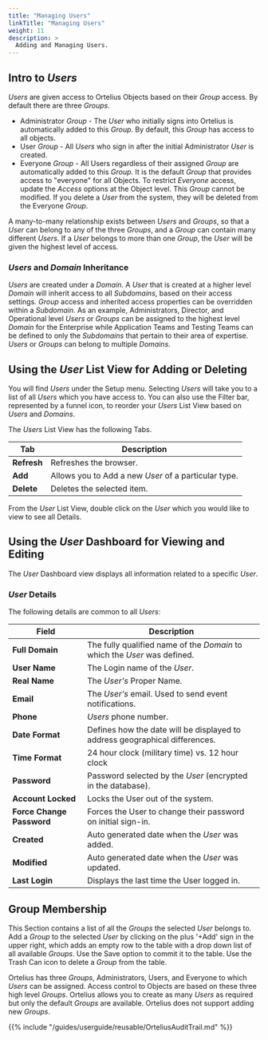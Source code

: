 ```yaml
---
title: "Managing Users"
linkTitle: "Managing Users"
weight: 11
description: >
  Adding and Managing Users.
---
```


## Intro to _Users_

_Users_ are given access to Ortelius Objects based on their _Group_ access. By default there are three _Groups_.

- Administrator _Group_ - The _User_ who initially signs into Ortelius is automatically added to this _Group_. By default, this _Group_ has access to all objects.
- User _Group_ - All _Users_ who sign in after the initial Administrator _User_ is created.
- Everyone _Group_ - All Users regardless of their assigned _Group_ are automatically added to this _Group_. It is the default _Group_ that provides access to "everyone" for all Objects.  To restrict _Everyone_ access, update the _Access_ options at the Object level.  This _Group_ cannot be modified.  If you delete a _User_ from the system, they will be deleted from the Everyone _Group_.

A many-to-many relationship exists between _Users_ and _Groups_, so that a _User_ can belong to any of the three _Groups_, and a _Group_ can contain many different _Users_. If a _User_ belongs to more than one _Group_, the _User_ will be given the highest level of access.

### _Users_ and _Domain_ Inheritance

_Users_ are created under a _Domain_. A _User_ that is created at a higher level _Domain_ will inherit access to all _Subdomains_, based on their access settings. _Group_ access and inherited access properties can be overridden within a _Subdomain_. As an example, Administrators, Director, and Operational level _Users_ or _Groups_ can be assigned to the highest level _Domain_ for the Enterprise while Application Teams and Testing Teams can be defined to only the _Subdomains_ that pertain to their area of expertise. _Users_ or _Groups_ can belong to multiple _Domains_.

## Using the _User_ List View for Adding or Deleting

You will find _Users_ under the Setup menu.  Selecting _Users_ will take you to a list of all _Users_ which you have access to. You can also use the Filter bar, represented by a funnel icon, to reorder your _Users_ List View based on _Users_ and _Domains_.

The _Users_ List View has the following Tabs.

| Tab         | Description                                          |
|-------------|------------------------------------------------------|
| **Refresh** | Refreshes the browser.                               |
| **Add**     | Allows you to Add a new _User_ of a particular type. |
| **Delete**  | Deletes the selected item.                           |

From the _User_ List View, double click on the _User_ which you would like to view to see all Details.

## Using the _User_ Dashboard for Viewing and Editing

The _User_ Dashboard view displays all information related to a specific _User_.

### _User_ Details

The following details are common to all _Users_:

| Field                     | Description                                                                 |
|---------------------------|-----------------------------------------------------------------------------|
| **Full Domain**           | The fully qualified name of the _Domain_ to which the _User_ was defined.   |
| **User Name**             | The Login name of the _User_.                                               |
| **Real Name**             | The _User's_ Proper Name.                                                   |
| **Email**                 | The _User's_ email. Used to send event notifications.                       |
| **Phone**                 | _Users_ phone number.                                                       |
| **Date Format**           | Defines how the date will be displayed to address geographical differences. |
| **Time Format**           | 24 hour clock (military time) vs. 12 hour clock                             |
| **Password**              | Password selected by the _User_ (encrypted in the database).                |
| **Account Locked**        | Locks the User out of the system.                                           |
| **Force Change Password** | Forces the User to change their password on initial sign-in.                |
| **Created**               | Auto generated date when the _User_ was added.                              |
| **Modified**              | Auto generated date when the _User_ was updated.                            |
| **Last Login**            | Displays the last time the User logged in.                                  |

## Group Membership

This Section contains a list of all the _Groups_ the selected _User_ belongs to. Add a _Group_ to the selected _User_ by clicking on the plus '+Add' sign in the upper right, which adds an empty row to the table with a drop down list of all available _Groups_. Use the Save option to commit it to the table. Use the Trash Can icon to delete a _Group_ from the table.

Ortelius has three _Groups_, Administrators, Users, and Everyone to which _Users_ can be assigned.  Access control to Objects are based on these three high level _Groups_. Ortelius allows you to create as many _Users_ as required but only the default _Groups_ are available. Ortelius does not support adding new _Groups_.

{{% include "/guides/userguide/reusable/OrteliusAuditTrail.md" %}}
